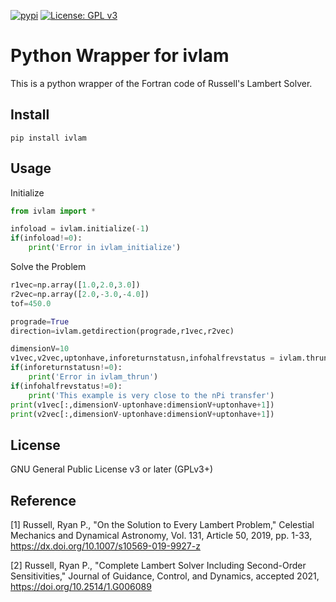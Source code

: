 [![pypi](https://img.shields.io/pypi/v/ivlam.svg?logo=python&logoColor=white)](https://pypi.org/project/ivlam/)
[![License: GPL v3](https://img.shields.io/badge/License-GPLv3-blue.svg)](https://www.gnu.org/licenses/gpl-3.0)

# Python Wrapper for ivlam

This is a python wrapper of the Fortran code of Russell's Lambert Solver.

## Install
```
pip install ivlam
```

## Usage
Initialize 
```python
from ivlam import *

infoload = ivlam.initialize(-1)
if(infoload!=0):
    print('Error in ivlam_initialize')
```

Solve the Problem
```python
r1vec=np.array([1.0,2.0,3.0])  
r2vec=np.array([2.0,-3.0,-4.0])
tof=450.0

prograde=True
direction=ivlam.getdirection(prograde,r1vec,r2vec)

dimensionV=10
v1vec,v2vec,uptonhave,inforeturnstatusn,infohalfrevstatus = ivlam.thrun(r1vec,r2vec,tof,direction,dimensionV,dimensionV)
if(inforeturnstatusn!=0):
    print('Error in ivlam_thrun')
if(infohalfrevstatus!=0):
    print('This example is very close to the nPi transfer')
print(v1vec[:,dimensionV-uptonhave:dimensionV+uptonhave+1])
print(v2vec[:,dimensionV-uptonhave:dimensionV+uptonhave+1])
```

## License
GNU General Public License v3 or later (GPLv3+)


## Reference
 [1] Russell, Ryan P., "On the Solution to Every Lambert Problem," 
        Celestial Mechanics and Dynamical Astronomy, Vol. 131, Article 50, 2019, pp. 1-33, 
        https://dx.doi.org/10.1007/s10569-019-9927-z 

 [2] Russell, Ryan P., "Complete Lambert Solver Including Second-Order Sensitivities," 
        Journal of Guidance, Control, and Dynamics, accepted 2021,
        https://doi.org/10.2514/1.G006089 